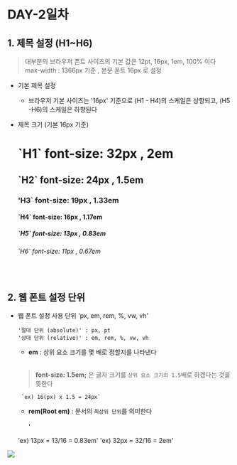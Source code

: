 # DAY-2일차 

## 1. 제목 설정 (H1~H6)

> 대부분의 브라우저 폰트 사이즈의 기본 값은 12pt, 16px, 1em, 100% 이다 <br>
> max-width : 1366px 기준 , 본문 폰트 16px 로 설정

- 기본 제목 설정

    - 브라우저 기본 사이즈는 '16px' 기준으로 (H1 - H4)의 스케일은 상향되고, (H5 -H6)의 스케일은 하향된다


- 제목 크기 (기본 16px 기준)

    <H1> `H1` font-size: 32px , 2em <br>
    <H2> `H2` font-size: 24px , 1.5em <br>
    <H3> 'H3` font-size: 19px , 1.33em <br>
    <H4> `H4` font-size: 16px , 1.17em <br>
    <H5> `H5` font-size: 13px , 0.83em <br>
    <H6> `H6` font-size: 11px , 0.67em <br>
<br>

## 2. 웹 폰트 설정 단위 
- 웹 폰트 설정 사용 단위 'px, em, rem, %, vw, vh'

      '절대 단위 (absolute)' : px, pt
      '상대 단위 (relative)' : em, rem, %, vw, vh

     - **em** : 상위 요소 크기를 몇 배로 정할지를 나타낸다 <br><br>
     >**font-size: 1.5em;** 은 글자 크기를 `상위 요소 크기의 1.5`배로 하겠다는 것을 뜻한다 

       `ex) 16(px) x 1.5 = 24px`

     - **rem(Root em)** : 문서의 `최상위 단위`를 의미한다 <br><br>
       '

    'ex) 13px = 13/16 = 0.83em' 
    'ex) 32px = 32/16 = 2em'

![](http://pxtoem.com/)
<br>

